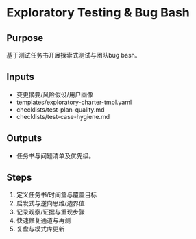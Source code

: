 # Exploratory Testing & Bug Bash

## Purpose

基于测试任务书开展探索式测试与团队bug bash。

## Inputs

- 变更摘要/风险假设/用户画像
- templates/exploratory-charter-tmpl.yaml
- checklists/test-plan-quality.md
- checklists/test-case-hygiene.md

## Outputs

- 任务书与问题清单及优先级。

## Steps

1. 定义任务书/时间盒与覆盖目标
2. 启发式与逆向思维/边界值
3. 记录观察/证据与重现步骤
4. 快速修复通道与再测
5. 复盘与模式库更新
